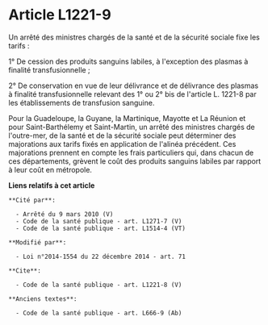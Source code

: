 # Article L1221-9

Un arrêté des ministres chargés de la santé et de la sécurité sociale fixe les tarifs : 

1° De cession des produits sanguins labiles, à l'exception des plasmas à finalité transfusionnelle ; 

2° De conservation en vue de leur délivrance et de délivrance des plasmas à finalité transfusionnelle relevant des 1° ou 2°
bis de l'article L. 1221-8 par les établissements de transfusion sanguine. 

Pour la Guadeloupe, la Guyane, la Martinique, Mayotte et La Réunion et pour Saint-Barthélemy et Saint-Martin, un arrêté des
ministres chargés de l'outre-mer, de la santé et de la sécurité sociale peut déterminer des majorations aux tarifs fixés en
application de l'alinéa précédent. Ces majorations prennent en compte les frais particuliers qui, dans chacun de ces
départements, grèvent le coût des produits sanguins labiles par rapport à leur coût en métropole.

**Liens relatifs à cet article**

	**Cité par**:

	  - Arrêté du 9 mars 2010 (V)
	  - Code de la santé publique - art. L1271-7 (V)
	  - Code de la santé publique - art. L1514-4 (VT)

	**Modifié par**:

	  - Loi n°2014-1554 du 22 décembre 2014 - art. 71

	**Cite**:

	  - Code de la santé publique - art. L1221-8 (V)

	**Anciens textes**:

	  - Code de la santé publique - art. L666-9 (Ab)
